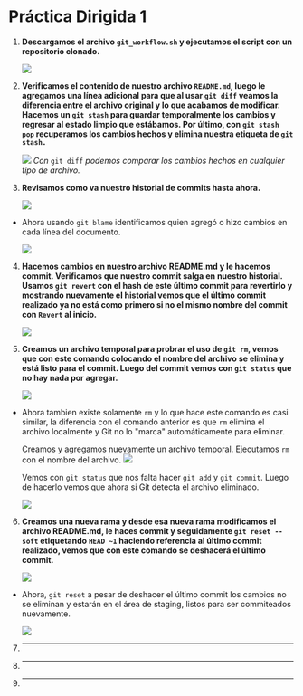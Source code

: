 # Práctica Dirigida 1

1. **Descargamos el archivo `git_workflow.sh` y ejecutamos el script con un repositorio clonado.**
    
    ![](imgs/1.png)

2. **Verificamos el contenido de nuestro archivo `README.md`, luego le agregamos una línea adicional para que al usar `git diff` veamos la diferencia entre el archivo original y lo que acabamos de modificar. Hacemos un `git stash` para guardar temporalmente los cambios y regresar al estado limpio que estábamos. Por último, con `git stash pop` recuperamos los cambios hechos y elimina nuestra etiqueta de `git stash.`**

    ![](imgs/2.png)
    *Con* `git diff` *podemos comparar los cambios hechos en cualquier tipo de archivo.*

3. **Revisamos como va nuestro historial de commits hasta ahora.**

    ![](imgs/3.1.png)

- Ahora usando `git blame` identificamos quien agregó o hizo cambios en cada línea del documento.

    ![](imgs/3.2.png)

4. **Hacemos cambios en nuestro archivo README.md y le hacemos commit. Verificamos que nuestro commit salga en nuestro historial. Usamos `git revert` con el hash de este último commit para revertirlo y mostrando nuevamente el historial vemos que el último commit realizado ya no está como primero si no el mismo nombre del commit con `Revert` al inicio.**

    ![](imgs/4.1.png)

5. **Creamos un archivo temporal para probrar el uso de `git rm`, vemos que con este comando colocando el nombre del archivo se elimina y está listo para el commit. Luego del commit vemos con `git status` que no hay nada por agregar.**

    ![](imgs/5.1.png)

- Ahora tambien existe solamente `rm` y lo que hace este comando es casi similar, la diferencia con el comando anterior es que `rm` elimina el archivo localmente y Git no lo "marca" automáticamente para eliminar.

    Creamos y agregamos nuevamente un archivo temporal. Ejecutamos `rm` con el nombre del archivo.
    ![](imgs/5.2.png)

    Vemos con `git status` que nos falta hacer `git add` y `git commit`. Luego de hacerlo vemos que ahora si Git detecta el archivo eliminado.
    
    ![](imgs/5.3.png)
    
    
6. **Creamos una nueva rama y desde esa nueva rama modificamos el archivo README.md, le haces commit y seguidamente `git reset --soft` etiquetando `HEAD ~1` haciendo referencia al último commit realizado, vemos que con este comando se deshacerá el último commit.**

    ![](imgs/6.1.png)

- Ahora, `git reset` a pesar de deshacer el último commit los cambios no se eliminan y estarán en el área de staging, listos para ser commiteados nuevamente.

    ![](imgs/6.2.png)

7. ****


2. ****


2. ****
